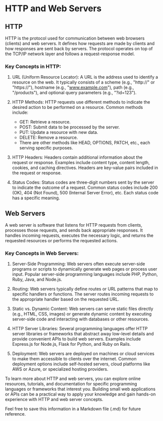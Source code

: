 # HTTP and Web Servers

## HTTP
HTTP is the protocol used for communication between web browsers (clients) and web servers. It defines how requests are made by clients and how responses are sent back by servers. The protocol operates on top of the TCP/IP network layer and follows a request-response model.

### Key Concepts in HTTP:
1. URL (Uniform Resource Locator): A URL is the address used to identify a resource on the web. It typically consists of a scheme (e.g., "http://" or "https://"), hostname (e.g., "www.example.com"), path (e.g., "/products"), and optional query parameters (e.g., "?id=123").

2. HTTP Methods: HTTP requests use different methods to indicate the desired action to be performed on a resource. Common methods include:
   - GET: Retrieve a resource.
   - POST: Submit data to be processed by the server.
   - PUT: Update a resource with new data.
   - DELETE: Remove a resource.
   - There are other methods like HEAD, OPTIONS, PATCH, etc., each serving specific purposes.

3. HTTP Headers: Headers contain additional information about the request or response. Examples include content type, content length, cookies, and caching directives. Headers are key-value pairs included in the request or response.

4. Status Codes: Status codes are three-digit numbers sent by the server to indicate the outcome of a request. Common status codes include 200 (OK), 404 (Not Found), 500 (Internal Server Error), etc. Each status code has a specific meaning.

## Web Servers
A web server is software that listens for HTTP requests from clients, processes those requests, and sends back appropriate responses. It handles incoming requests, executes the necessary logic, and returns the requested resources or performs the requested actions.

### Key Concepts in Web Servers:
1. Server-Side Programming: Web servers often execute server-side programs or scripts to dynamically generate web pages or process user input. Popular server-side programming languages include PHP, Python, Ruby, Java, and Node.js.

2. Routing: Web servers typically define routes or URL patterns that map to specific handlers or functions. The server routes incoming requests to the appropriate handler based on the requested URL.

3. Static vs. Dynamic Content: Web servers can serve static files directly (e.g., HTML, CSS, images) or generate dynamic content by executing server-side code and interacting with databases or other resources.

4. HTTP Server Libraries: Several programming languages offer HTTP server libraries or frameworks that abstract away low-level details and provide convenient APIs to build web servers. Examples include Express.js for Node.js, Flask for Python, and Ruby on Rails.

5. Deployment: Web servers are deployed on machines or cloud services to make them accessible to clients over the internet. Common deployment options include self-hosted servers, cloud platforms like AWS or Azure, or specialized hosting providers.

To learn more about HTTP and web servers, you can explore online resources, tutorials, and documentation for specific programming languages or frameworks that interest you. Building small web applications or APIs can be a practical way to apply your knowledge and gain hands-on experience with HTTP and web server concepts.

Feel free to save this information in a Markdown file (.md) for future reference.
